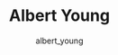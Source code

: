 ---
# this is autogenerated: do not edit
title: Albert Young
author: albert_young
layout: author-bio
jobtitle: Research Fellow
bio: medical student
type: member
excerpt: "Biographical summary for Albert Young, Research Fellow in the Keiser Lab at UCSF."
header:
  teaser: /assets/images/people/bio-young.jpg
papers: 
---